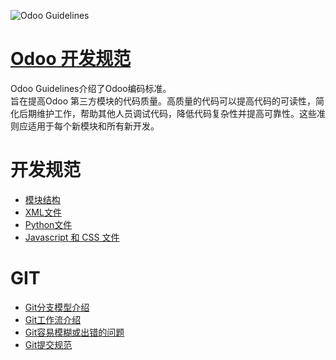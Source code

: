 ![Odoo Guidelines](https://www.odoo.com/documentation/13.0/_static/banners/odoo_guideline.jpg)

# [Odoo 开发规范](https://www.odoo.com/documentation/13.0/reference/guidelines.html)  

Odoo Guidelines介绍了Odoo编码标准。  
旨在提高Odoo 第三方模块的代码质量。高质量的代码可以提高代码的可读性，简化后期维护工作，帮助其他人员调试代码，降低代码复杂性并提高可靠性。这些准则应适用于每个新模块和所有新开发。  

# 开发规范

- [模块结构](./moduleStructure.md)  
- [XML文件](./xmlFile.md)  
- [Python文件](./pythonFile.md)  
- [Javascript 和 CSS 文件](./js&Css.md)  


# GIT 

- [Git分支模型介绍](./gitBranchIntroduce.md)  
- [Git工作流介绍](./gitBranchWorkflow.md)
- [Git容易模糊或出错的问题](./gitCommonQuestions.md)
- [Git提交规范](./gitCommitStandard.md)
